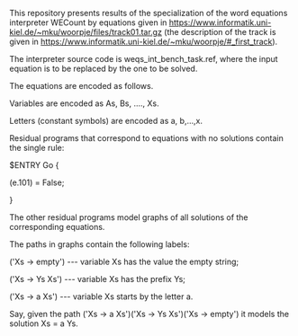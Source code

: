 This repository presents results of the specialization of the word equations interpreter WECount by equations given in https://www.informatik.uni-kiel.de/~mku/woorpje/files/track01.tar.gz (the description of the track is given in https://www.informatik.uni-kiel.de/~mku/woorpje/#_first_track).

The interpreter source code is weqs_int_bench_task.ref, where the input equation is to be replaced by the one to be solved.


The equations are encoded as follows.

Variables are encoded as As, Bs, ...., Xs.

Letters (constant symbols) are encoded as a, b,...,x.


Residual programs that correspond to equations with no solutions contain the single rule:

$ENTRY Go {

(e.101) =  False;

}

The other residual programs model graphs of all solutions of the corresponding equations.

The paths in graphs contain the following labels:

('Xs -> empty') --- variable Xs has the value the empty string;

('Xs -> Ys Xs') --- variable Xs has the prefix Ys;

('Xs -> a Xs') --- variable Xs starts by the letter a.

Say, given the path ('Xs -> a Xs')('Xs -> Ys Xs')('Xs -> empty') it models the solution Xs = a Ys.
